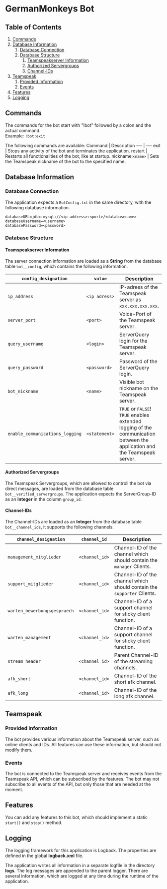 # GermanMonkeys Bot
## Table of Contents
1. [Commands](#commands)
1. [Database Information](#database-information)
   1. [Database Connection](#database-connection)
   1. [Database Structure](#database-structure)
      1. [Teamspeakserver Information](#teamspeakserver-information)
      1. [Authorized Servergroups](#authorized-servergroups)
      1. [Channel-IDs](#channel-ids)
1. [Teamspeak](#teamspeak)
   1. [Provided Information](#provided-information)
   1. [Events](#events)
1. [Features](#features)
1. [Logging](#logging)

## Commands
The commands for the bot start with "!bot" followed by a colon and the actual command.  
Example: `!bot:exit`

The following commands are available:
Command | Description
--- | ---
exit | Stops any activity of the bot and terminates the application.
restart | Restarts all functionalities of the bot, like at startup.
nickname:`<name>` | Sets the Teamspeak nickname of the bot to the specified name.

## Database Information
### Database Connection
The application expects a `BotConfig.txt` in the same directory, with the following database information.
```
databaseURL=jdbc:mysql://<ip-address>:<port>/<databasename>
databaseUsername=<username>
databasePassword=<password>
```

### Database Structure
#### Teamspeakserver Information
The server connection information are loaded as a **String** from the database table `bot__config`, which contains the following information.

`config_designation` | `value` | Description
--- | --- | ---
`ip_address` | `<ip adress>` | IP-adress of the Teamspeak server as `xxx.xxx.xxx.xxx`.
`server_port` | `<port>` | Voice-Port of the Teamspeak server.
`query_username` | `<login>` | ServerQuery login for the Teamspeak server.
`query_password` | `<password>` | Password of the ServerQuery login.
`bot_nickname` | `<name>` | Visible bot nickname on the Teamspeak server.
`enable_communications_logging` | `<statement>` | `TRUE` or `FALSE`! `TRUE` enables extended logging of the communication between the application and the Teamspeak server.

#### Authorized Servergroups
The Teamspeak Servergroups, which are allowed to controll the bot via direct messages, are loaded from the database table `bot__verified_servergroups`. The application expects the ServerGroup-ID as an **Integer** in the column `group_id`.

#### Channel-IDs
The Channel-IDs are loaded as an **Integer** from the database table `bot__channel_ids`, it supports the following channels.

`channel_designation` | `channel_id` | Description
--- | --- | ---
`management_mitglieder` | `<channel_id>` | Channel-ID of the channel which should contain the `manager` Clients.
`support_mitglieder` | `<channel_id>` | Channel-ID of the channel which should contain the `supporter` Clients.
`warten_bewerbungsgespraech` | `<channel_id>` | Channel-ID of a support channel for sticky client function.
`warten_management` | `<channel_id>` | Channel-ID of a support channel for sticky client function.
`stream_header` | `<channel_id>` | Parent Channel-ID of the streaming channels.
`afk_short` | `<channel_id>` | Channel-ID of the short afk channel.
`afk_long` | `<channel_id>` | Channel-ID of the long afk channel.

## Teamspeak
### Provided Information
The bot provides various information about the Teamspeak server, such as online clients and IDs. All features can use these information, but should not modify them.

### Events
The bot is connected to the Teamspeak server and receives events from the Teamspeak API, which can be subscribed by the features. The bot may not subscribe to all events of the API, but only those that are needed at the moment.

## Features
You can add any features to this bot, which should implement a static `start()` and `stop()` method.

## Logging
The logging framework for this application is Logback. The properties are defined in the global **logback.xml** file.

The application writes all information in a separate logfile in the directory **logs**. The log messages are appended to the parent logger. There are several information, which are logged at any time during the runtime of the application.
